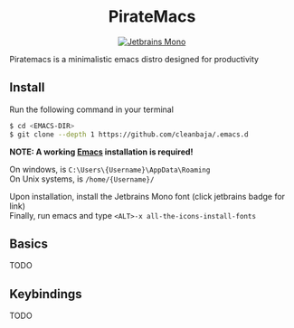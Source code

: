 <div align="center">

# PirateMacs

[![Jetbrains Mono](https://img.shields.io/badge/Jetbrains-Mono-orange)](https://jetbrains.com/lp/mono)

</div>

Piratemacs is a minimalistic emacs distro designed for productivity

## Install

Run the following command in your terminal

```bash
$ cd <EMACS-DIR>
$ git clone --depth 1 https://github.com/cleanbaja/.emacs.d
```

**NOTE: A working [Emacs](gnu.org/software/emacs) installation is required!**

On windows, <EMACS-DIR> is `C:\Users\{Username}\AppData\Roaming`<br>
On Unix systems, <EMACS-DIR> is `/home/{Username}/`

Upon installation, install the Jetbrains Mono font (click jetbrains badge for link) <br>
Finally, run emacs and type `<ALT>-x all-the-icons-install-fonts`

## Basics

TODO

## Keybindings

TODO


